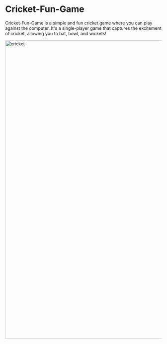 # Cricket-Fun-Game
Cricket-Fun-Game is a simple and fun cricket game where you can play against the computer. It's a single-player game that captures the excitement of cricket, allowing you to bat, bowl, and wickets!

<img width="960" alt="cricket" src="https://github.com/user-attachments/assets/4046419d-f468-4565-9584-8f9a0f9c1b86">
